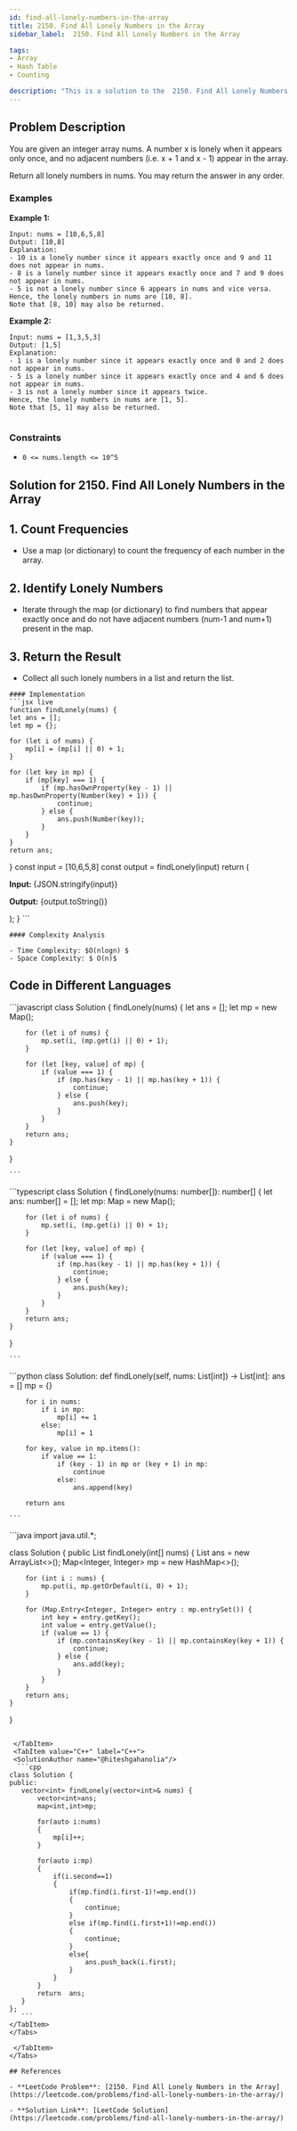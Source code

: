 ```yaml
---
id: find-all-lonely-numbers-in-the-array
title: 2150. Find All Lonely Numbers in the Array
sidebar_label:  2150. Find All Lonely Numbers in the Array

tags:
- Array
- Hash Table
- Counting

description: "This is a solution to the  2150. Find All Lonely Numbers in the Array problem on LeetCode."
---
```


## Problem Description
You are given an integer array nums. A number x is lonely when it appears only once, and no adjacent numbers (i.e. x + 1 and x - 1) appear in the array.

Return all lonely numbers in nums. You may return the answer in any order.

 
### Examples
**Example 1:**

```
Input: nums = [10,6,5,8]
Output: [10,8]
Explanation: 
- 10 is a lonely number since it appears exactly once and 9 and 11 does not appear in nums.
- 8 is a lonely number since it appears exactly once and 7 and 9 does not appear in nums.
- 5 is not a lonely number since 6 appears in nums and vice versa.
Hence, the lonely numbers in nums are [10, 8].
Note that [8, 10] may also be returned.
```

**Example 2:**
```
Input: nums = [1,3,5,3]
Output: [1,5]
Explanation: 
- 1 is a lonely number since it appears exactly once and 0 and 2 does not appear in nums.
- 5 is a lonely number since it appears exactly once and 4 and 6 does not appear in nums.
- 3 is not a lonely number since it appears twice.
Hence, the lonely numbers in nums are [1, 5].
Note that [5, 1] may also be returned.
 
```

### Constraints
- `0 <= nums.length <= 10^5`

## Solution for 2150. Find All Lonely Numbers in the Array
## 1. Count Frequencies
- Use a map (or dictionary) to count the frequency of each number in the array.

## 2. Identify Lonely Numbers
- Iterate through the map (or dictionary) to find numbers that appear exactly once and do not have adjacent numbers (num-1 and num+1) present in the map.

## 3. Return the Result
- Collect all such lonely numbers in a list and return the list.

<Tabs>
  <TabItem value="Solution" label="Solution">

    #### Implementation
    ```jsx live
    function findLonely(nums) {
    let ans = [];
    let mp = {};

    for (let i of nums) {
        mp[i] = (mp[i] || 0) + 1;
    }

    for (let key in mp) {
        if (mp[key] === 1) {
            if (mp.hasOwnProperty(key - 1) || mp.hasOwnProperty(Number(key) + 1)) {
                continue;
            } else {
                ans.push(Number(key));
            }
        }
    }
    return ans;
}
      const input  = [10,6,5,8]
      const output = findLonely(input)
      return (
        <div>
          <p>
            <b>Input: </b>
            {JSON.stringify(input)}
          </p>
          <p>
            <b>Output:</b> {output.toString()}
          </p>
        </div>
      );
    }
    ```

    #### Complexity Analysis

    - Time Complexity: $O(nlogn) $ 
    - Space Complexity: $ O(n)$

   ## Code in Different Languages
   <Tabs>
  <TabItem value="JavaScript" label="JavaScript">
  <SolutionAuthor name="@hiteshgahanolia"/>
   ```javascript
  class Solution {
    findLonely(nums) {
        let ans = [];
        let mp = new Map();

        for (let i of nums) {
            mp.set(i, (mp.get(i) || 0) + 1);
        }

        for (let [key, value] of mp) {
            if (value === 1) {
                if (mp.has(key - 1) || mp.has(key + 1)) {
                    continue;
                } else {
                    ans.push(key);
                }
            }
        }
        return ans;
    }
}

    ```

  </TabItem>
  <TabItem value="TypeScript" label="TypeScript">
  <SolutionAuthor name="@hiteshgahanolia"/> 
   ```typescript
  class Solution {
    findLonely(nums: number[]): number[] {
        let ans: number[] = [];
        let mp: Map<number, number> = new Map();

        for (let i of nums) {
            mp.set(i, (mp.get(i) || 0) + 1);
        }

        for (let [key, value] of mp) {
            if (value === 1) {
                if (mp.has(key - 1) || mp.has(key + 1)) {
                    continue;
                } else {
                    ans.push(key);
                }
            }
        }
        return ans;
    }
}

    ```
  </TabItem>
  <TabItem value="Python" label="Python">
  <SolutionAuthor name="@hiteshgahanolia"/>
   ```python
 class Solution:
    def findLonely(self, nums: List[int]) -> List[int]:
        ans = []
        mp = {}

        for i in nums:
            if i in mp:
                mp[i] += 1
            else:
                mp[i] = 1

        for key, value in mp.items():
            if value == 1:
                if (key - 1) in mp or (key + 1) in mp:
                    continue
                else:
                    ans.append(key)
                    
        return ans

    ```

  </TabItem>
  <TabItem value="Java" label="Java">
  <SolutionAuthor name="@hiteshgahanolia"/>
   ```java
 import java.util.*;

class Solution {
    public List<Integer> findLonely(int[] nums) {
        List<Integer> ans = new ArrayList<>();
        Map<Integer, Integer> mp = new HashMap<>();

        for (int i : nums) {
            mp.put(i, mp.getOrDefault(i, 0) + 1);
        }

        for (Map.Entry<Integer, Integer> entry : mp.entrySet()) {
            int key = entry.getKey();
            int value = entry.getValue();
            if (value == 1) {
                if (mp.containsKey(key - 1) || mp.containsKey(key + 1)) {
                    continue;
                } else {
                    ans.add(key);
                }
            }
        }
        return ans;
    }
}

 ```

  </TabItem>
  <TabItem value="C++" label="C++">
  <SolutionAuthor name="@hiteshgahanolia"/>
   ```cpp
class Solution {
public:
    vector<int> findLonely(vector<int>& nums) {
        vector<int>ans;
        map<int,int>mp;

        for(auto i:nums)
        {
            mp[i]++;
        }

        for(auto i:mp)
        {
            if(i.second==1)
            {
                if(mp.find(i.first-1)!=mp.end())
                {
                    continue;
                }
                else if(mp.find(i.first+1)!=mp.end())
                {
                    continue;
                }
                else{
                    ans.push_back(i.first);
                }
            }
        }
        return  ans;
    }
};
    ```
</TabItem>
</Tabs>

  </TabItem>
</Tabs>

## References

- **LeetCode Problem**: [2150. Find All Lonely Numbers in the Array](https://leetcode.com/problems/find-all-lonely-numbers-in-the-array/)

- **Solution Link**: [LeetCode Solution](https://leetcode.com/problems/find-all-lonely-numbers-in-the-array/)

